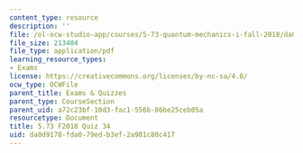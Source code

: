 ```yaml
---
content_type: resource
description: ''
file: /ol-ocw-studio-app/courses/5-73-quantum-mechanics-i-fall-2018/da0d9178fda079edb3ef2a981c80c417_MIT5_73F18_quiz34.pdf
file_size: 213404
file_type: application/pdf
learning_resource_types:
- Exams
license: https://creativecommons.org/licenses/by-nc-sa/4.0/
ocw_type: OCWFile
parent_title: Exams & Quizzes
parent_type: CourseSection
parent_uid: a72c23bf-10d3-fac1-556b-86be25ceb05a
resourcetype: Document
title: 5.73 F2018 Quiz 34
uid: da0d9178-fda0-79ed-b3ef-2a981c80c417
---
```

